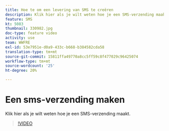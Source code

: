 ```yaml
---
title: Hoe te om een levering van SMS te creëren
description: Klik hier als je wilt weten hoe je een SMS-verzending maakt.
feature: SMS
kt: 5083
thumbnail: 330982.jpg
doc-type: feature video
activity: use
team: WWFRE
exl-id: 53e7951e-d0a9-433c-b668-b384582cda58
translation-type: tm+mt
source-git-commit: 15811ffa49770a8cc5ff59c8f477029c96425074
workflow-type: tm+mt
source-wordcount: '25'
ht-degree: 20%

---
```


# Een sms-verzending maken

Klik hier als je wilt weten hoe je een SMS-verzending maakt.

>[!VIDEO](https://video.tv.adobe.com/v/330982)
